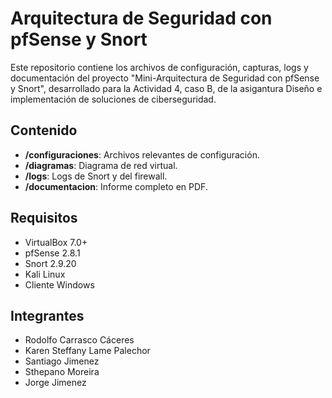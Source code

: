# Arquitectura de Seguridad con pfSense y Snort

Este repositorio contiene los archivos de configuración, capturas, logs y documentación del proyecto "Mini-Arquitectura de Seguridad con pfSense y Snort", desarrollado para la Actividad 4, caso B, de la asigantura Diseño e implementación de soluciones de ciberseguridad.

## Contenido

- **/configuraciones**: Archivos relevantes de configuración.
- **/diagramas**: Diagrama de red virtual.
- **/logs**: Logs de Snort y del firewall.
- **/documentacion**: Informe completo en PDF.

## Requisitos

- VirtualBox 7.0+
- pfSense 2.8.1
- Snort 2.9.20
- Kali Linux
- Cliente Windows

## Integrantes

- Rodolfo Carrasco Cáceres
- Karen Steffany Lame Palechor
- Santiago Jimenez
- Sthepano Moreira
- Jorge Jimenez

